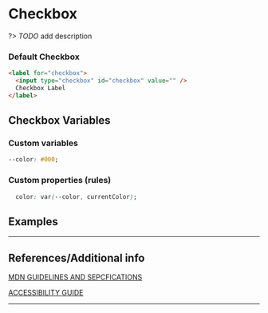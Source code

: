 # Checkbox

?>  _TODO_ add description

### Default Checkbox

```html preview
<label for="checkbox">
  <input type="checkbox" id="checkbox" value="" />
  Checkbox Label
</label>
```

## Checkbox Variables

### Custom variables

```css
--color: #000;
```

### Custom properties (rules)

```css
  color: var(--color, currentColor);
```

## Examples


----
## References/Additional info


[MDN GUIDELINES AND SEPCFICATIONS](https://developer.mozilla.org/en-US/docs/Web/HTML/Element/input/checkbox#see_also)

[ACCESSIBILITY GUIDE]()

----
